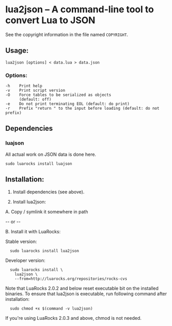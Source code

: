 lua2json – A command-line tool to convert Lua to JSON
=====================================================

See the copyright information in the file named `COPYRIGHT`.

Usage:
------

`lua2json [options] < data.lua > data.json`

### Options:

    -h    Print help
    -v    Print script version
    -O    Force tables to be serialized as objects
          (default: off)
    -e    Do not print terminating EOL (default: do print)
    -r    Prefix "return " to the input before loading (default: do not prefix)

Dependencies
------------

### luajson

All actual work on JSON data is done here.

    sudo luarocks install luajson

Installation:
-------------

1. Install dependencies (see above).

2. Install lua2json:

  A. Copy / symlink it somewhere in path
  
  -- or --
  
  B. Install it with LuaRocks:

  Stable version:
  
      sudo luarocks install lua2json

  Developer version:

      sudo luarocks install \
        lua2json \
        --from=http://luarocks.org/repositories/rocks-cvs
  
  Note that LuaRocks 2.0.2 and below reset executable bit
  on the installed binaries. To ensure that lua2json is executable,
  run following command after installation:
  
      sudo chmod +x $(command -v lua2json)

  If you're using LuaRocks 2.0.3 and above, chmod is not needed.
